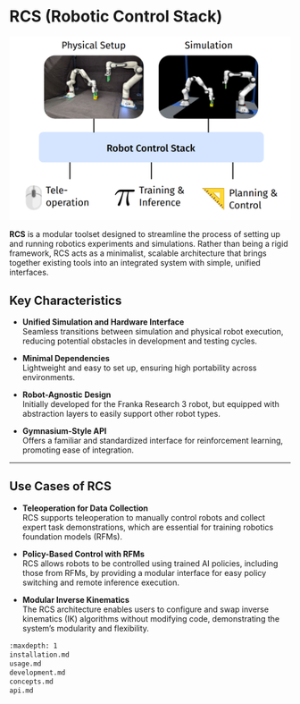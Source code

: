 # RCS (Robotic Control Stack)


![image](images/RCS.png)

**RCS**  is a modular toolset designed to streamline the process of setting up and running robotics experiments and simulations. Rather than being a rigid framework, RCS acts as a minimalist, scalable architecture that brings together existing tools into an integrated system with simple, unified interfaces.

## Key Characteristics

- **Unified Simulation and Hardware Interface**  
  Seamless transitions between simulation and physical robot execution, reducing potential obstacles in development and testing cycles.

- **Minimal Dependencies**  
  Lightweight and easy to set up, ensuring high portability across environments.

- **Robot-Agnostic Design**  
  Initially developed for the Franka Research 3 robot, but equipped with abstraction layers to easily support other robot types.

- **Gymnasium-Style API**  
  Offers a familiar and standardized interface for reinforcement learning, promoting ease of integration.

---

## Use Cases of RCS

- **Teleoperation for Data Collection**  
  RCS supports teleoperation to manually control robots and collect expert task demonstrations, which are essential for training robotics foundation models (RFMs).

- **Policy-Based Control with RFMs**  
  RCS allows robots to be controlled using trained AI policies, including those from RFMs, by providing a modular interface for easy policy switching and remote inference execution.

- **Modular Inverse Kinematics**  
  The RCS architecture enables users to configure and swap inverse kinematics (IK) algorithms without modifying code, demonstrating the system’s modularity and flexibility.



```{toctree}
:maxdepth: 1
installation.md
usage.md
development.md
concepts.md
api.md
```
